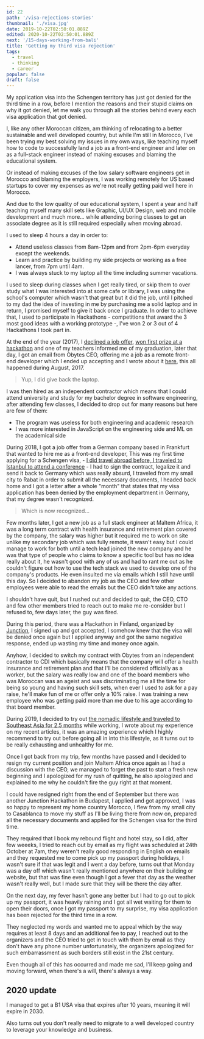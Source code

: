 ```yaml
---
id: 22
path: '/visa-rejections-stories'
thumbnail: './visa.jpg'
date: 2019-10-22T02:50:01.889Z
edited: 2020-10-22T02:50:01.889Z
next: '/15-days-working-from-bali'
title: 'Getting my third visa rejection'
tags:
  - travel
  - thinking
  - career
popular: false
draft: false
---
```


My application visa into the Schengen territory has just got denied for the third time in a row, before I mention the reasons and their stupid claims on why it got denied, let me walk you through all the stories behind every each visa application that got denied.

I, like any other Moroccan citizen, am thinking of relocating to a better sustainable and well developed country, but while I'm still in Morocco, I've been trying my best solving my issues in my own ways, like teaching myself how to code to successfully land a job as a front-end engineer and later on as a full-stack engineer instead of making excuses and blaming the educational system.

Or instead of making excuses of the low salary software engineers get in Morocco and blaming the employers, I was working remotely for US based startups to cover my expenses as we're not really getting paid well here in Morocco.

And due to the low quality of our educational system, I spent a year and half teaching myself many skill sets like Graphic, UI/UX Design, web and mobile development and much more... while attending boring classes to get an associate degree as it is still required especially when moving abroad.

I used to sleep 4 hours a day in order to:

- Attend useless classes from 8am-12pm and from 2pm-6pm everyday except the weekends.
- Learn and practice by building my side projects or working as a free lancer, from 7pm until 4am.
- I was always stuck to my laptop all the time including summer vacations.

I used to sleep during classes when I get really tired, or skip them to over study what I was interested into at some cafe or library, I was using the school's computer which wasn't that great but it did the job, until I pitched to my dad the idea of investing in me by purchasing me a solid laptop and in return, I promised myself to give it back once I graduate. In order to achieve that, I used to participate in Hackathons - competitions that award the 3 most good ideas with a working prototype -, I've won 2 or 3 out of 4 Hackathons I took part in.

At the end of the year (2017), I [declined a job offer]('/getting-my-first-job-offer'), [won first prize at a hackathon]('/first-time-first-prize') and one of my teachers informed me of my graduation, later that day, I got an email from Obytes CEO, offering me a job as a remote front-end developer which I ended up accepting and I wrote about it [here]('/one-year-working-remotely'), this all happened during August, 2017.

> Yup, I did give back the laptop.

I was then hired as an independent contractor which means that I could attend university and study for my bachelor degree in software engineering, after attending few classes, I decided to drop out for many reasons but here are few of them:

- The program was useless for both engineering and academic research
- I was more interested in JavaScript on the engineering side and ML on the academical side

During 2018, I got a job offer from a German company based in Frankfurt that wanted to hire me as a front-end developer, This was my first time applying for a Schengen visa, - [I did travel abroad before, I traveled to Istanbul to attend a conference]('/istanbul-trip') - I had to sign the contract, legalize it and send it back to Germany which was really absurd, I traveled from my small city to Rabat in order to submit all the necessary documents, I headed back home and I got a letter after a whole "month" that states that my visa application has been denied by the employment department in Germany, that my degree wasn't recognized.

> Which is now recognized...

Few months later, I got a new job as a full stack engineer at Maltem Africa, it was a long term contract with health insurance and retirement plan covered by the company, the salary was higher but it required me to work on site unlike my secondary job which was fully remote, it wasn't easy but I could manage to work for both until a tech lead joined the new company and he was that type of people who claims to know a specific tool but has no idea really about it, he wasn't good with any of us and had to rant me out as he couldn't figure out how to use the tech stack we used to develop one of the company's products. He even insulted me via emails which I still have until this day. So I decided to abandon my job as the CEO and few other employees were able to read the emails but the CEO didn't take any actions.

I shouldn't have quit, but I rushed out and decided to quit, the CEO, CTO and few other members tried to reach out to make me re-consider but I refused to, few days later, the guy was fired.

During this period, there was a Hackathon in Finland, organized by [Junction](https://www.hackjunction.com/), I signed up and got accepted, I somehow knew that the visa will be denied once again but I applied anyway and got the same negative response, ended up wasting my time and money once again.

Anyhow, I decided to switch my contract with Obytes from an independent contractor to CDI which basically means that the company will offer a health insurance and retirement plan and that I'll be considered officially as a worker, but the salary was really low and one of the board members who was Moroccan was an ageist and was discriminating me all the time for being so young and having such skill sets, when ever I used to ask for a pay raise, he'll make fun of me or offer only a 10% raise. I was training a new employee who was getting paid more than me due to his age according to that board member.

During 2019, I decided to try out [the nomadic lifestyle and traveled to Southeast Asia for 2.5 months]('/15-days-working-from-bali') while working, I wrote about my experience on my recent articles, it was an amazing experience which I highly recommend to try out before going all in into this lifestyle, as it turns out to be really exhausting and unhealthy for me.

Once I got back from my trip, few months have passed and I decided to resign my current position and join Maltem Africa once again as I had a discussion with the CEO, we managed to forget the past to start a fresh new beginning and I apologized for my rush of quitting, he also apologized and explained to me why he couldn't fire the guy right at that moment.

I could have resigned right from the end of September but there was another Junction Hackathon in Budapest, I applied and got approved, I was so happy to represent my home country Morocco, I flew from my small city to Casablanca to move my stuff as I'll be living there from now on, prepared all the necessary documents and applied for the Schengen visa for the third time.

They required that I book my rebound flight and hotel stay, so I did, after few weeeks, I tried to reach out by email as my flight was scheduled at 24th October at 7am, they weren't really good responding in English on emails and they requested me to come pick up my passport during holidays, I wasn't sure if that was legit and I went a day before, turns out that Monday was a day off which wasn't really mentioned anywhere on their building or website, but that was fine even though I got a fever that day as the weather wasn't really well, but I made sure that they will be there the day after.

On the next day, my fever hasn't gone any better but I had to go out to pick up my passport, it was heavily raining and I got all wet waiting for them to open their doors, once I got my passport to my surprise, my visa application has been rejected for the third time in a row.

They neglected my words and wanted me to appeal which by the way requires at least 8 days and an additional fee to pay, I reached out to the organizers and the CEO tried to get in touch with them by email as they don't have any phone number unfortunately, the organizers apologized for such embarrassment as such borders still exist in the 21st century.

Even though all of this has occurred and made me sad, I'll keep going and moving forward, when there's a will, there's always a way.

## 2020 update

I managed to get a B1 USA visa that expires after 10 years, meaning it will expire in 2030.

Also turns out you don't really need to migrate to a well developed country to leverage your knowledge and business.

